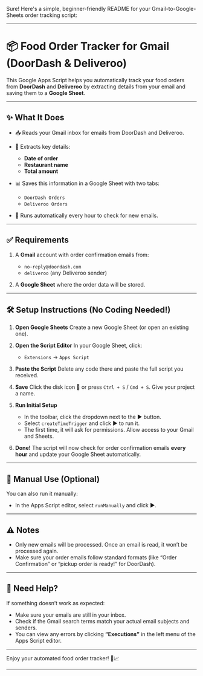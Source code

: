 Sure! Here's a simple, beginner-friendly README for your Gmail-to-Google-Sheets order tracking script:

---

# 📦 Food Order Tracker for Gmail (DoorDash & Deliveroo)

This Google Apps Script helps you automatically track your food orders from **DoorDash** and **Deliveroo** by extracting details from your email and saving them to a **Google Sheet**.

---

## ✨ What It Does

* 📥 Reads your Gmail inbox for emails from DoorDash and Deliveroo.
* 🧠 Extracts key details:

  * **Date of order**
  * **Restaurant name**
  * **Total amount**
* 📊 Saves this information in a Google Sheet with two tabs:

  * `DoorDash Orders`
  * `Deliveroo Orders`
* 🔁 Runs automatically every hour to check for new emails.

---

## ✅ Requirements

1. A **Gmail** account with order confirmation emails from:

   * `no-reply@doordash.com`
   * `deliveroo` (any Deliveroo sender)
2. A **Google Sheet** where the order data will be stored.

---

## 🛠️ Setup Instructions (No Coding Needed!)

1. **Open Google Sheets**
   Create a new Google Sheet (or open an existing one).

2. **Open the Script Editor**
   In your Google Sheet, click:

   * `Extensions` → `Apps Script`

3. **Paste the Script**
   Delete any code there and paste the full script you received.

4. **Save**
   Click the disk icon 💾 or press `Ctrl + S` / `Cmd + S`. Give your project a name.

5. **Run Initial Setup**

   * In the toolbar, click the dropdown next to the ▶️ button.
   * Select `createTimeTrigger` and click ▶️ to run it.
   * The first time, it will ask for permissions. Allow access to your Gmail and Sheets.

6. **Done!**
   The script will now check for order confirmation emails **every hour** and update your Google Sheet automatically.

---

## 📒 Manual Use (Optional)

You can also run it manually:

* In the Apps Script editor, select `runManually` and click ▶️.

---

## ⚠️ Notes

* Only new emails will be processed. Once an email is read, it won’t be processed again.
* Make sure your order emails follow standard formats (like “Order Confirmation” or “pickup order is ready!” for DoorDash).

---

## 💬 Need Help?

If something doesn’t work as expected:

* Make sure your emails are still in your inbox.
* Check if the Gmail search terms match your actual email subjects and senders.
* You can view any errors by clicking **“Executions”** in the left menu of the Apps Script editor.

---

Enjoy your automated food order tracker! 🍔📈

---
